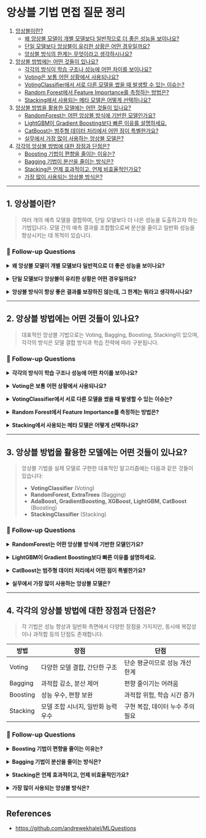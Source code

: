 # 앙상블 기법 면접 질문 정리


1. [앙상블이란?](#1-앙상블이란)
    - [왜 앙상블 모델이 개별 모델보다 일반적으로 더 좋은 성능을 보이나요?](#q1)
    - [단일 모델보다 앙상블이 유리한 상황은 어떤 경우일까요?](#q2)
    - [앙상블 방식의 한계는 무엇이라고 생각하시나요?](#q3)
2. [앙상블 방법에는 어떤 것들이 있나요?](#2-앙상블-방법에는-어떤-것들이-있나요)
    - [각각의 방식이 학습 구조나 성능에 어떤 차이를 보이나요?](#q4)
    - [Voting은 보통 어떤 상황에서 사용되나요?](#q5)
    - [VotingClassifier에서 서로 다른 모델을 썼을 때 발생할 수 있는 이슈는?](#q6)
    - [Random Forest에서 Feature Importance를 측정하는 방법은?](#q7)
    - [Stacking에서 사용되는 메타 모델은 어떻게 선택하나요?](#q8)
3. [앙상블 방법을 활용한 모델에는 어떤 것들이 있나요?](#3-앙상블-방법을-활용한-모델에는-어떤-것들이-있나요)
    - [RandomForest는 어떤 앙상블 방식에 기반한 모델인가요?](#q9)
    - [LightGBM이 Gradient Boosting보다 빠른 이유를 설명하세요.](#q10)
    - [CatBoost는 범주형 데이터 처리에서 어떤 점이 특별한가요?](#q11)
    - [실무에서 가장 많이 사용하는 앙상블 모델은?](#q12)
4. [각각의 앙상블 방법에 대한 장점과 단점은?](#4-각각의-앙상블-방법에-대한-장점과-단점은)
    - [Boosting 기법이 편향을 줄이는 이유는?](#q13)
    - [Bagging 기법이 분산을 줄이는 방식은?](#q14)
    - [Stacking은 언제 효과적이고, 언제 비효율적인가요?](#q15)
    - [가장 많이 사용되는 앙상블 방식은?](#q16)

---

## 1. 앙상블이란?

> 여러 개의 예측 모델을 결합하여, 단일 모델보다 더 나은 성능을 도출하고자 하는 기법입니다. 모델 간의 예측 결과를 조합함으로써 분산을 줄이고 일반화 성능을 향상시키는 데 목적이 있습니다.

### 💬 Follow-up Questions

<a name="q1"></a>
<details>
<summary><strong>왜 앙상블 모델이 개별 모델보다 일반적으로 더 좋은 성능을 보이나요?</strong></summary>

<br>

앙상블은 여러 개의 예측 모델을 결합하여 단일 모델보다 일반적으로 더 높은 예측 성능을 내는 기법입니다.

핵심 원리는 **오류의 상호 보완**입니다.  
서로 다른 방식으로 학습된 모델들은 각기 다른 오류를 범하고, 한 모델의 예측 오류가 다른 모델에 의해 보완되면서 전체적인 성능이 향상됩니다.

앙상블이 효과적이기 위해선 모델 간 **다양성(Diversity)** 이 확보되어야 하며, 그 방법은 다음과 같습니다:

- 서로 다른 알고리즘을 사용하는 방식  
  예: 로지스틱 회귀, KNN, 결정 트리 등
- 데이터 샘플을 다르게 나누어 훈련하는 방식 → **Bagging**
- 샘플에 가중치를 부여하여 반복 학습하는 방식 → **Boosting**


하지만 실무에서는 앙상블 모델이 항상 정답은 아닙니다.  
추론 속도, 복잡도, 해석력 부족 등의 이슈로 인해 단일 모델이 선호될 때도 있습니다.  
따라서 **예측 성능 향상이 명확한 경우에만** 사용하는 것이 일반적입니다.

</details>

<a name="q2"></a>
<details>
<summary><strong>단일 모델보다 앙상블이 유리한 상황은 어떤 경우일까요?</strong></summary>

(답변 작성)

</details>

<a name="q3"></a>
<details>
<summary><strong>앙상블 방식이 항상 좋은 결과를 보장하진 않는데, 그 한계는 뭐라고 생각하시나요?</strong></summary>

(답변 작성)

</details>

---

## 2. 앙상블 방법에는 어떤 것들이 있나요?

> 대표적인 앙상블 기법으로는 Voting, Bagging, Boosting, Stacking이 있으며, 각각의 방식은 모델 결합 방식과 학습 전략에 따라 구분됩니다.

### 💬 Follow-up Questions

<a name="q4"></a>
<details><summary><strong>각각의 방식이 학습 구조나 성능에 어떤 차이를 보이나요?</strong></summary>(답변 작성)</details>

<a name="q5"></a>
<details><summary><strong>Voting은 보통 어떤 상황에서 사용되나요?</strong></summary>(답변 작성)</details>

<a name="q6"></a>
<details><summary><strong>VotingClassifier에서 서로 다른 모델을 썼을 때 발생할 수 있는 이슈는?</strong></summary>(답변 작성)</details>

<a name="q7"></a>
<details><summary><strong>Random Forest에서 Feature Importance를 측정하는 방법은?</strong></summary>(답변 작성)</details>

<a name="q8"></a>
<details><summary><strong>Stacking에서 사용되는 메타 모델은 어떻게 선택하나요?</strong></summary>(답변 작성)</details>

---

## 3. 앙상블 방법을 활용한 모델에는 어떤 것들이 있나요?

> 앙상블 기법을 실제 모델로 구현한 대표적인 알고리즘에는 다음과 같은 것들이 있습니다:
> - **VotingClassifier** (Voting)
> - **RandomForest, ExtraTrees** (Bagging)
> - **AdaBoost, GradientBoosting, XGBoost, LightGBM, CatBoost** (Boosting)
> - **StackingClassifier** (Stacking)

### 💬 Follow-up Questions

<a name="q9"></a>
<details><summary><strong>RandomForest는 어떤 앙상블 방식에 기반한 모델인가요?</strong></summary>(답변 작성)</details>

<a name="q10"></a>
<details><summary><strong>LightGBM이 Gradient Boosting보다 빠른 이유를 설명하세요.</strong></summary>(답변 작성)</details>

<a name="q11"></a>
<details><summary><strong>CatBoost는 범주형 데이터 처리에서 어떤 점이 특별한가요?</strong></summary>(답변 작성)</details>

<a name="q12"></a>
<details><summary><strong>실무에서 가장 많이 사용하는 앙상블 모델은?</strong></summary>(답변 작성)</details>

---

## 4. 각각의 앙상블 방법에 대한 장점과 단점은?

> 각 기법은 성능 향상과 일반화 측면에서 다양한 장점을 가지지만, 동시에 복잡성이나 과적합 등의 단점도 존재합니다.

| 방법     | 장점                             | 단점                                |
|----------|----------------------------------|-------------------------------------|
| Voting   | 다양한 모델 결합, 간단한 구조     | 단순 평균이므로 성능 개선 한계      |
| Bagging  | 과적합 감소, 분산 제어            | 편향 줄이기는 어려움                |
| Boosting | 성능 우수, 편향 보완              | 과적합 위험, 학습 시간 증가         |
| Stacking | 모델 조합 시너지, 일반화 능력 우수 | 구현 복잡, 데이터 누수 주의 필요   |

### 💬 Follow-up Questions

<a name="q13"></a>
<details><summary><strong>Boosting 기법이 편향을 줄이는 이유는?</strong></summary>(답변 작성)</details>

<a name="q14"></a>
<details><summary><strong>Bagging 기법이 분산을 줄이는 방식은?</strong></summary>(답변 작성)</details>

<a name="q15"></a>
<details><summary><strong>Stacking은 언제 효과적이고, 언제 비효율적인가요?</strong></summary>(답변 작성)</details>

<a name="q16"></a>
<details><summary><strong>가장 많이 사용되는 앙상블 방식은?</strong></summary>(답변 작성)</details>

---

## References
- https://github.com/andrewekhalel/MLQuestions


